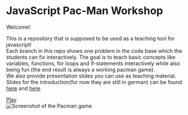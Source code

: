 JavaScript Pac-Man Workshop
=====================================

Welcome!  

This is a repository that is supposed to be used as a teaching tool for javascript!  
Each branch in this repo shows one problem in the code base which the students can fix interactively.
The goal is to teach basic concepts like variables, functions, for loops and if-statements interactively while also being fun (the end result is always a working pacman game).  
We also provide presentation slides you can use as teaching material.  
Slides for the introduction(for now they are still in german) can be found [here](https://docs.google.com/presentation/d/1q9fJFV1qtXJLxE2v2TH3edGnlfD2hmvqa_0ILhPj6kk/edit?usp=sharing) and [here](https://docs.google.com/presentation/d/1fmqR0JnGWzjMxeG88iPnUuziESTq3_zuCdRXopszSX4/edit?usp=sharing).

[Play](http://newagebegins.github.com/pacman/Pacman.html)  
![Screenshot of the Pacman game](screenshot.jpg)
